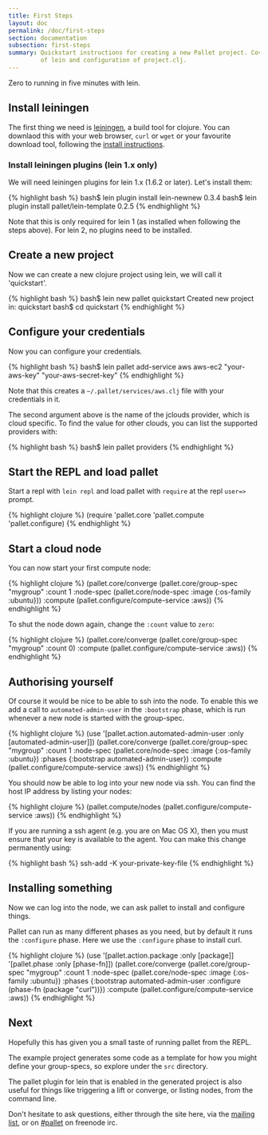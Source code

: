 ```yaml
---
title: First Steps
layout: doc
permalink: /doc/first-steps
section: documentation
subsection: first-steps
summary: Quickstart instructions for creating a new Pallet project. Covers installation
         of lein and configuration of project.clj.
---
```


Zero to running in five minutes with lein.

## Install leiningen

The first thing we need is [leiningen](http://github.com/technomancy/leiningen),
a build tool for clojure.  You can downlaod this with your web browser, `curl`
or `wget` or your favourite download tool, following the
[install instructions](https://github.com/technomancy/leiningen#installation).

### Install leiningen plugins (lein 1.x only)

We will need leiningen plugins for lein 1.x (1.6.2 or later). Let's install
them:

{% highlight bash %}
bash$ lein plugin install lein-newnew 0.3.4
bash$ lein plugin install pallet/lein-template 0.2.5
{% endhighlight %}

Note that this is only required for lein 1 (as installed when following the
steps above). For lein 2, no plugins need to be installed.

## Create a new project

Now we can create a new clojure project using lein, we will call it
'quickstart'.

{% highlight bash %}
bash$ lein new pallet quickstart
Created new project in: quickstart
bash$ cd quickstart
{% endhighlight %}

## Configure your credentials

Now you can configure your credentials.

{% highlight bash %}
bash$ lein pallet add-service aws aws-ec2 "your-aws-key" "your-aws-secret-key"
{% endhighlight %}

Note that this creates a `~/.pallet/services/aws.clj` file with your credentials
in it.

The second argument above is the name of the jclouds provider, which is cloud
specific. To find the value for other clouds, you can list the supported
providers with:

{% highlight bash %}
bash$ lein pallet providers
{% endhighlight %}

## Start the REPL and load pallet

Start a repl with `lein repl` and load pallet with `require` at the repl
`user=>` prompt.

{% highlight clojure %}
(require 'pallet.core 'pallet.compute 'pallet.configure)
{% endhighlight %}

## Start a cloud node

You can now start your first compute node:

{% highlight clojure %}
(pallet.core/converge
  (pallet.core/group-spec "mygroup"
   :count 1
   :node-spec (pallet.core/node-spec :image {:os-family :ubuntu}))
  :compute (pallet.configure/compute-service :aws))
{% endhighlight %}

To shut the node down again, change the `:count` value to `zero`:

{% highlight clojure %}
(pallet.core/converge
  (pallet.core/group-spec "mygroup" :count 0)
  :compute (pallet.configure/compute-service :aws))
{% endhighlight %}

## Authorising yourself

Of course it would be nice to be able to ssh into the node. To enable this we
add a call to `automated-admin-user` in the `:bootstrap` phase, which is run
whenever a new node is started with the group-spec.

{% highlight clojure %}
(use '[pallet.action.automated-admin-user :only [automated-admin-user]])
(pallet.core/converge
  (pallet.core/group-spec "mygroup"
   :count 1
   :node-spec (pallet.core/node-spec :image {:os-family :ubuntu})
   :phases {:bootstrap automated-admin-user})
  :compute (pallet.configure/compute-service :aws))
{% endhighlight %}

You should now be able to log into your new node via ssh. You can find the host
IP address by listing your nodes:

{% highlight clojure %}
(pallet.compute/nodes (pallet.configure/compute-service :aws))
{% endhighlight %}

If you are running a ssh agent (e.g. you are on Mac OS X), then you must ensure
that your key is available to the agent. You can make this change permanently
using:

{% highlight bash %}
ssh-add -K your-private-key-file
{% endhighlight %}

## Installing something

Now we can log into the node, we can ask pallet to install and configure things.

Pallet can run as many different phases as you need, but by default it runs the
`:configure` phase. Here we use the `:configure` phase to install curl.

{% highlight clojure %}
(use '[pallet.action.package :only [package]]
     '[pallet.phase :only [phase-fn]])
(pallet.core/converge
  (pallet.core/group-spec "mygroup"
   :count 1
   :node-spec (pallet.core/node-spec :image {:os-family :ubuntu})
   :phases {:bootstrap automated-admin-user
            :configure (phase-fn (package "curl"))})
  :compute (pallet.configure/compute-service :aws))
{% endhighlight %}

## Next

Hopefully this has given you a small taste of running pallet from the REPL.

The example project generates some code as a template for how you might define
your group-specs, so explore under the `src` directory.

The pallet plugin for lein that is enabled in the generated project is also
useful for things like triggering a lift or converge, or listing nodes, from the
command line.

Don't hesitate to ask questions, either through the site here, via the
[mailing list](http://groups.google.com/group/pallet-clj), or on
[#pallet](http://webchat.freenode.net/?channels=#pallet) on freenode irc.
